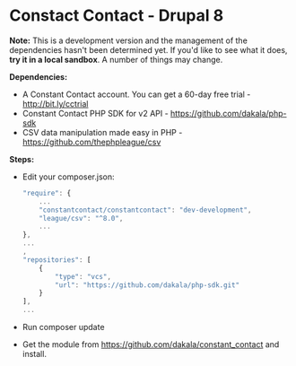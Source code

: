 # Constact Contact - Drupal 8

__Note:__ This is a development version and the management of the dependencies hasn't been determined yet. If you'd like to see what it does, __try it in a local sandbox__. A number of things may change.

__Dependencies:__

 - A Constant Contact account. You can get a 60-day free trial - http://bit.ly/cctrial
 - Constant Contact PHP SDK for v2 API - https://github.com/dakala/php-sdk
 - CSV data manipulation made easy in PHP - https://github.com/thephpleague/csv

__Steps:__

- Edit your composer.json:

  ```javascript
  "require": {
      ...
      "constantcontact/constantcontact": "dev-development",
      "league/csv": "^8.0",   
      ...
  },
  ...
  ,
  "repositories": [
      {
          "type": "vcs",
          "url": "https://github.com/dakala/php-sdk.git"
      }
  ],
  ...
  ```

- Run composer update
- Get the module from https://github.com/dakala/constant_contact and install.
